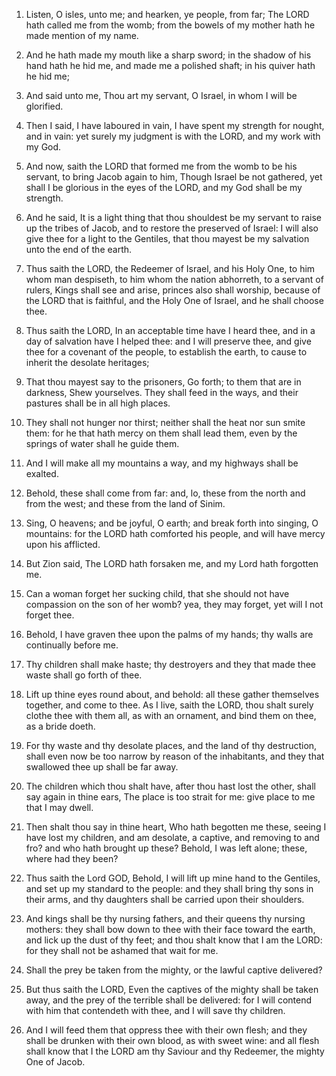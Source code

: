 1. Listen, O isles, unto me; and hearken, ye people, from far; The
LORD hath called me from the womb; from the bowels of my mother hath
he made mention of my name.

2. And he hath made my mouth like a sharp sword; in the shadow of
his hand hath he hid me, and made me a polished shaft; in his quiver
hath he hid me;

3. And said unto me, Thou art my servant, O Israel,
in whom I will be glorified.

4. Then I said, I have laboured in vain, I have spent my strength
for nought, and in vain: yet surely my judgment is with the LORD, and
my work with my God.

5. And now, saith the LORD that formed me from the womb to be his
servant, to bring Jacob again to him, Though Israel be not gathered,
yet shall I be glorious in the eyes of the LORD, and my God shall be
my strength.

6. And he said, It is a light thing that thou shouldest be my
servant to raise up the tribes of Jacob, and to restore the preserved
of Israel: I will also give thee for a light to the Gentiles, that
thou mayest be my salvation unto the end of the earth.

7. Thus saith the LORD, the Redeemer of Israel, and his Holy One, to
him whom man despiseth, to him whom the nation abhorreth, to a servant
of rulers, Kings shall see and arise, princes also shall worship,
because of the LORD that is faithful, and the Holy One of Israel, and
he shall choose thee.

8. Thus saith the LORD, In an acceptable time have I heard thee, and
in a day of salvation have I helped thee: and I will preserve thee,
and give thee for a covenant of the people, to establish the earth, to
cause to inherit the desolate heritages;

9. That thou mayest say to
the prisoners, Go forth; to them that are in darkness, Shew
yourselves. They shall feed in the ways, and their pastures shall be
in all high places.

10. They shall not hunger nor thirst; neither shall the heat nor sun
smite them: for he that hath mercy on them shall lead them, even by
the springs of water shall he guide them.

11. And I will make all my mountains a way, and my highways shall be
exalted.

12. Behold, these shall come from far: and, lo, these from the north
and from the west; and these from the land of Sinim.

13. Sing, O heavens; and be joyful, O earth; and break forth into
singing, O mountains: for the LORD hath comforted his people, and will
have mercy upon his afflicted.

14. But Zion said, The LORD hath forsaken me, and my Lord hath
forgotten me.

15. Can a woman forget her sucking child, that she should not have
compassion on the son of her womb? yea, they may forget, yet will I
not forget thee.

16. Behold, I have graven thee upon the palms of my hands; thy walls
are continually before me.

17. Thy children shall make haste; thy destroyers and they that made
thee waste shall go forth of thee.

18. Lift up thine eyes round about, and behold: all these gather
themselves together, and come to thee. As I live, saith the LORD, thou
shalt surely clothe thee with them all, as with an ornament, and bind
them on thee, as a bride doeth.

19. For thy waste and thy desolate places, and the land of thy
destruction, shall even now be too narrow by reason of the
inhabitants, and they that swallowed thee up shall be far away.

20. The children which thou shalt have, after thou hast lost the
other, shall say again in thine ears, The place is too strait for me:
give place to me that I may dwell.

21. Then shalt thou say in thine heart, Who hath begotten me these,
seeing I have lost my children, and am desolate, a captive, and
removing to and fro? and who hath brought up these? Behold, I was left
alone; these, where had they been?

22. Thus saith the Lord GOD,
Behold, I will lift up mine hand to the Gentiles, and set up my
standard to the people: and they shall bring thy sons in their arms,
and thy daughters shall be carried upon their shoulders.

23. And kings shall be thy nursing fathers, and their queens thy
nursing mothers: they shall bow down to thee with their face toward
the earth, and lick up the dust of thy feet; and thou shalt know that
I am the LORD: for they shall not be ashamed that wait for me.

24. Shall the prey be taken from the mighty, or the lawful captive
delivered?

25. But thus saith the LORD, Even the captives of the
mighty shall be taken away, and the prey of the terrible shall be
delivered: for I will contend with him that contendeth with thee, and
I will save thy children.

26. And I will feed them that oppress thee with their own flesh; and
they shall be drunken with their own blood, as with sweet wine: and
all flesh shall know that I the LORD am thy Saviour and thy Redeemer,
the mighty One of Jacob.